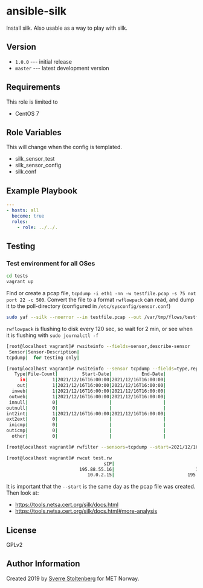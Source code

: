 ansible-silk
============

Install silk. Also usable as a way to play with silk.

Version
-------

* `1.0.0` --- initial release
* `master` --- latest development version

Requirements
------------

This role is limited to

* CentOS 7

Role Variables
--------------

This will change when the config is templated.

* silk_sensor_test
* silk_sensor_config
* silk.conf

Example Playbook
----------------

```yaml
---
- hosts: all
  become: true
  roles:
    - role: ../../.
```

Testing
-------

### Test environment for all OSes

```bash
cd tests
vagrant up
```

Find or create a pcap file, `tcpdump -i eth1 -nn -w testfile.pcap -s 75 not port 22 -c 500`.
Convert the file to a format `rwflowpack` can read, and dump it to the
poll-directory (configured in `/etc/sysconfig/sensor.conf`)

```bash
sudo yaf --silk --noerror --in testfile.pcap --out /var/tmp/flows/testfile.yaf
```

`rwflowpack` is flushing to disk every 120 sec, so wait for 2 min, or see when it is flushing with `sudo journalctl -f`

```bash
[root@localhost vagrant]# rwsiteinfo --fields=sensor,describe-sensor
 Sensor|Sensor-Description|
tcpdump|  for testing only|

[root@localhost vagrant]# rwsiteinfo --sensor tcpdump --fields=type,repo-file-count,repo-start-date,repo-end-date
   Type|File-Count|         Start-Date|           End-Date|
     in|         1|2021/12/16T16:00:00|2021/12/16T16:00:00|
    out|         1|2021/12/16T16:00:00|2021/12/16T16:00:00|
  inweb|         1|2021/12/16T16:00:00|2021/12/16T16:00:00|
 outweb|         1|2021/12/16T16:00:00|2021/12/16T16:00:00|
 innull|         0|                   |                   |
outnull|         0|                   |                   |
int2int|         1|2021/12/16T16:00:00|2021/12/16T16:00:00|
ext2ext|         0|                   |                   |
 inicmp|         0|                   |                   |
outicmp|         0|                   |                   |
  other|         0|                   |                   |

[root@localhost vagrant]# rwfilter --sensors=tcpdump --start=2021/12/16 --proto=0- --type=int2int --pass=test.rw

[root@localhost vagrant]# rwcut test.rw
                                    sIP|                                    dIP|sPort|dPort|pro|   packets|     bytes|   flags|                  sTime| duration|                  eTime| sensor|
                           195.88.55.16|                              10.0.2.15|    0|    0|  1|         2|       168|        |2021/12/16T16:15:55.796|    1.003|2021/12/16T16:15:56.799|tcpdump|
                              10.0.2.15|                           195.88.55.16|    0| 2048|  1|         2|       168|        |2021/12/16T16:15:55.787|    1.002|2021/12/16T16:15:56.789|tcpdump|

```

It is important that the `--start` is the same day as the pcap file was created. Then look at:

* https://tools.netsa.cert.org/silk/docs.html
* https://tools.netsa.cert.org/silk/docs.html#more-analysis

License
-------

GPLv2

Author Information
------------------

Created 2019 by [Sverre Stoltenberg](mailto:sverrest@met.no) for MET Norway.
